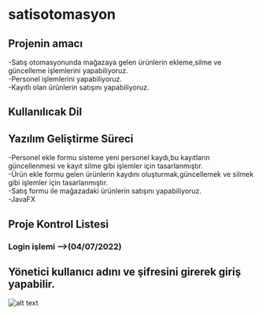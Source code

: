 # satisotomasyon
## Projenin amacı
-Satış otomasyonunda mağazaya gelen ürünlerin ekleme,silme ve güncelleme işlemlerini yapabiliyoruz. <br/>
-Personel işlemlerini yapabiliyoruz. <br/>
-Kayıtlı olan ürünlerin satışını yapabiliyoruz. <br/>

## Kullanılıcak Dil <br/>

## Yazılım Geliştirme Süreci <br/>
-Personel ekle formu sisteme yeni personel kaydı,bu kayıtların güncellenmesi ve kayıt silme gibi işlemler için tasarlanmıştır. <br/>
-Ürün ekle formu gelen ürünlerin kaydını oluşturmak,güncellemek ve silmek gibi işlemler için tasarlanmıştır. <br/>
-Satış formu ile mağazadaki ürünlerin satışını yapabiliyoruz. <br/>
-JavaFX

## Proje Kontrol Listesi <br/>
### Login işlemi -->(04/07/2022) <br/>



## Yönetici kullanıcı adını ve şifresini girerek giriş yapabilir. </br>
![alt text](https://github.com/zeynepsudeatas/satisotomasyon/blob/main/Ekran%20g%C3%B6r%C3%BCnt%C3%BCs%C3%BC%202022-07-04%20140628.png)

